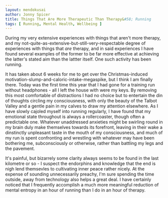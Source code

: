 ```yaml
---
layout: mendokusai
author: Jonny Spicer
title: Things That Are More Therapeutic Than Therapy&#58; Running
tags: [ Running, Mental Health, Wellbeing ]
---
```

During my very extensive experiences with things that aren't more therapy, and my not-quite-as-extensive-but-still-very-respectable degree of experiences with things that *are*
therapy, and in said experiences I have found several examples of the former to be far more effective at achieving the latter's stated aim than the lattter itself. One such
activity has been running.

It has taken about 6 weeks for me to get over the Christmas-induced motivation-slump-and-caloric-intake-megaspike, but I think I am finally there. Today was the first time this
year that I had gone for a training run without headphones - all I left the house with were my keys. By removing this most comfortable of distractions I had no choice but to
entertain the din of thoughts circling my consciousness, with only the beauty of the Talbot Valley and a gentle pain in my calves to draw my attention elsewhere. As I have
slowly cajoled myself into running regularly, I have found that my emotional state throughout is always a rollercoaster, though often a predictable one. Whatever unaddressed
anxieties might be swirling round in my brain duly make themselves towards its forefront, leaving in their wake a dinstinctly unpleasant taste in the mouth of my consciousness,
and much of my run is spent confronting and wrestling with whatever may have been bothering me, subconsciously or otherwise, rather than battling my legs and the pavement.

It's painful, but bizarrely some clarity always seems to be found in the last kilometre or so - I suspect the endorphins and knowledge that the end is nigh lend themsevles to
cultivating inner peace rather nicely. At the expense of sounding unnecessarily preachy, I'm sure spending the time outside, away from technology also helps a great deal. I
have certainly noticed that I frequently accomplish a much more meaningful reduction of mental entropy in an hour of running than I do in an hour of therapy.
